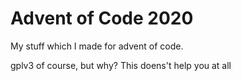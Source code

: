 # Advent of Code 2020

My stuff which I made for advent of code.

gplv3 of course, but why? This doens't help you at all
